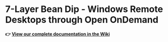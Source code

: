 # 7-Layer Bean Dip - Windows Remote Desktops through Open OnDemand

**👉 [View our complete documentation in the Wiki](https://github.com/BYUHPC/7lbd/wiki)**
